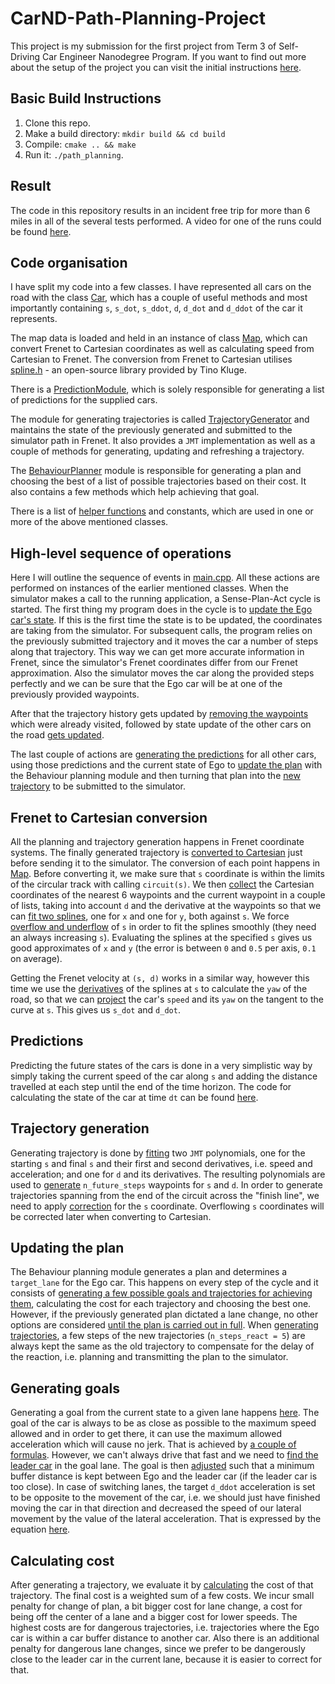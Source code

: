 # CarND-Path-Planning-Project

This project is my submission for the first project from Term 3 of Self-Driving Car Engineer Nanodegree Program.
If you want to find out more about the setup of the project you can visit the initial instructions [here](instructions.md). 

## Basic Build Instructions

1. Clone this repo.
2. Make a build directory: `mkdir build && cd build`
3. Compile: `cmake .. && make`
4. Run it: `./path_planning`.

## Result

The code in this repository results in an incident free trip for more than 6 miles in all of the several
tests performed. A video for one of the runs could be found [here](https://youtu.be/qzjvMl6z9QI).

## Code organisation

I have split my code into a few classes. I have represented all cars on the road with the class [Car](src/Car.cpp),
which has a couple of useful methods and most importantly containing `s`, `s_dot`, `s_ddot`, `d`, `d_dot` and `d_ddot`
of the car it represents.

The map data is loaded and held in an instance of class [Map](src/Map.cpp), which can
convert Frenet to Cartesian coordinates as well as calculating speed from Cartesian to Frenet.
The conversion from Frenet to Cartesian utilises [spline.h](src/spline.h) - an open-source library provided by Tino Kluge.

There is a [PredictionModule](src/PredictionModule.cpp), which is solely responsible for generating a list of predictions
for the supplied cars.

The module for generating trajectories is called [TrajectoryGenerator](src/TrajectoryGenerator.cpp) and maintains
the state of the previously generated and submitted to the simulator path in Frenet. It also provides a `JMT` implementation
as well as a couple of methods for generating, updating and refreshing a trajectory.

The [BehaviourPlanner](src/BehaviourPlanner.cpp) module is responsible for generating a plan and choosing the best of
a list of possible trajectories based on their cost. It also contains a few methods which help achieving that goal.

There is a list of [helper functions](src/helpers.h) and constants, which are used in one or more of the above mentioned
classes.

## High-level sequence of operations

Here I will outline the sequence of events in [main.cpp](src/main.cpp). All these actions are performed on instances of 
the earlier mentioned classes. When the simulator makes a call to the running application, a Sense-Plan-Act cycle is started.
The first thing my program does in the cycle is to [update the Ego car's state](src/main.cpp#L75-L84). If this is the
first time the state is to be updated, the coordinates are taking from the simulator. For subsequent calls, the program
relies on the previously submitted trajectory and it moves the car a number of steps along that trajectory. This way we
can get more accurate information in Frenet, since the simulator's Frenet coordinates differ from our Frenet approximation.
Also the simulator moves the car along the provided steps perfectly and we can be sure that the Ego car will be at one
of the previously provided waypoints.

After that the trajectory history gets updated by [removing the waypoints](src/main.cpp#L89) which were already visited,
followed by state update of the other cars on the road [gets updated](src/main.cpp#L94-L106).

The last couple of actions are [generating the predictions](src/main.cpp#L111) for all other cars, using those predictions
and the current state of Ego to [update the plan](src/main.cpp#L112) with the Behaviour planning module and then turning
that plan into the [new trajectory](src/main.cpp#L113) to be submitted to the simulator.

## Frenet to Cartesian conversion

All the planning and trajectory generation happens in Frenet coordinate systems. The finally generated trajectory is
[converted to Cartesian](src/TrajectoryGenerator.cpp#L88-L94) just before sending it to the simulator. The conversion of
each point happens in [Map](src/Map.cpp). Before converting it, we make sure that `s` coordinate is within the limits
of the circular track with calling `circuit(s)`. We then [collect](src/Map.cpp#L63-L76) the Cartesian coordinates of
the nearest 6 waypoints and the current waypoint in a couple of lists, taking into account `d` and the derivative at the waypoints
so that we can [fit two splines](src/Map.cpp#L79-L82), one for `x` and one for `y`, both against `s`.
We force [overflow and underflow](src/Map.cpp#L69-L74) of `s` in order to fit the splines smoothly (they need an always increasing `s`).
Evaluating the splines at the specified `s` gives us good approximates of `x` and `y` (the error is between `0` and `0.5` per axis, `0.1` on average).

Getting the Frenet velocity at `(s, d)` works in a similar way, however this time we use the [derivatives](src/Map.cpp#L38-L39)
of the splines at `s` to calculate the `yaw` of the road, so that we can [project](src/Map.cpp#L41-L48)
the car's `speed` and its `yaw` on the tangent to the curve at `s`. This gives us `s_dot` and `d_dot`.

## Predictions

Predicting the future states of the cars is done in a very simplistic way by simply taking the current speed of the car
along `s` and adding the distance travelled at each step until the end of the time horizon. The code for calculating
the state of the car at time `dt` can be found [here](src/Car.cpp#L46-L50).

## Trajectory generation

Generating trajectory is done by [fitting](src/TrajectoryGenerator.cpp#L15-L16) two `JMT` polynomials,
one for the starting `s` and final `s` and their first and second derivatives, i.e. speed and acceleration;
and one for `d` and its derivatives. The resulting polynomials are used to [generate](src/TrajectoryGenerator.cpp#L19-L26)
`n_future_steps` waypoints for `s` and `d`. In order to generate trajectories spanning from the end of the circuit across
the "finish line", we need to apply [correction](src/TrajectoryGenerator.cpp#L10-L12) for the `s` coordinate. Overflowing
`s` coordinates will be corrected later when converting to Cartesian.

## Updating the plan

The Behaviour planning module generates a plan and determines a `target_lane` for the Ego car. This happens on every step
of the cycle and it consists of [generating a few possible goals and trajectories for achieving them](src/BehaviourPlanner.cpp#L13-L25),
calculating the cost for each trajectory and choosing the best one. However, if the previously generated plan dictated a
lane change, no other options are considered [until the plan is carried out in full](src/BehaviourPlanner.cpp#L8-L11).
When [generating trajectories](src/BehaviourPlanner.cpp#L106-L122), a few steps of the new trajectories (`n_steps_react = 5`)
are always kept the same as the old trajectory to compensate for the delay of the reaction, i.e. planning and transmitting the plan to
the simulator.

## Generating goals

Generating a goal from the current state to a given lane happens [here](src/BehaviourPlanner.cpp#L48-L81). The goal of
the car is always to be as close as possible to the maximum speed allowed and in order to get there, it can use
the maximum allowed acceleration which will cause no jerk. That is achieved by [a couple of formulas](src/BehaviourPlanner.cpp#L55-L57).
However, we can't always drive that fast and we need to [find the leader car](src/BehaviourPlanner.cpp#L52) in the goal lane.
The goal is then [adjusted](src/BehaviourPlanner.cpp#L60-L66) such that a minimum buffer distance is kept between Ego and
the leader car (if the leader car is too close). In case of switching lanes, the target `d_ddot` acceleration is set to be
opposite to the movement of the car, i.e. we should just have finished moving the car in that direction and decreased
the speed of our lateral movement by the value of the lateral acceleration. That is expressed by the equation [here](src/BehaviourPlanner.cpp#L79).

## Calculating cost

After generating a trajectory, we evaluate it by [calculating](src/BehaviourPlanner.cpp#L83-L104) the cost of that trajectory.
The final cost is a weighted sum of a few costs. We incur small penalty for change of plan, a bit bigger cost for lane change,
a cost for being off the center of a lane and a bigger cost for lower speeds. The highest costs are for dangerous trajectories,
i.e. trajectories where the Ego car is within a car buffer distance to another car. Also there is an additional penalty for
dangerous lane changes, since we prefer to be dangerously close to the leader car in the current lane, because it is
easier to correct for that.


